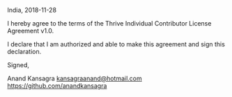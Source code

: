 India, 2018-11-28

I hereby agree to the terms of the Thrive Individual Contributor License
Agreement v1.0.

I declare that I am authorized and able to make this agreement and sign this
declaration.

Signed,

Anand Kansagra kansagraanand@hotmail.com https://github.com/anandkansagra
